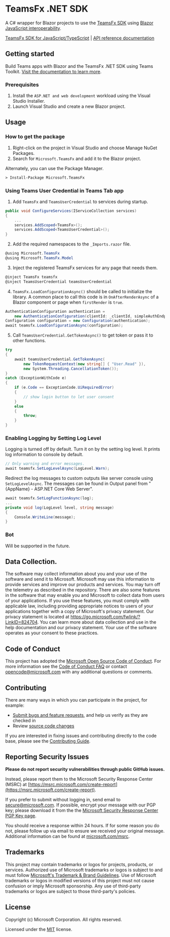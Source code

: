 # TeamsFx .NET SDK

A C# wrapper for Blazor projects to use the [TeamsFx SDK](https://github.com/OfficeDev/TeamsFx/tree/main/packages/sdk#teamsfx-sdk-for-typescriptjavascript) using [Blazor JavaScript interoperability](https://docs.microsoft.com/en-us/aspnet/core/blazor/javascript-interoperability).

[TeamsFx SDK for JavaScript/TypeScript](https://github.com/OfficeDev/TeamsFx/tree/main/packages/sdk) |
[API reference documentation](https://aka.ms/teamsfx-sdk-help)

## Getting started

Build Teams apps with Blazor and the TeamsFx .NET SDK using Teams Toolkit. [Visit the documentation to learn more](https://docs.microsoft.com/en-us/microsoftteams/platform/toolkit/visual-studio-overview).

### Prerequisites

1. Install the `ASP.NET and web development` workload using the Visual Studio Installer.
2. Launch Visual Studio and create a new Blazor project.

## Usage

### How to get the package

1. Right-click on the project in Visual Studio and choose Manage NuGet Packages.
2. Search for `Microsoft.TeamsFx` and add it to the Blazor project.

Alternately, you can use the Package Manager.

```ps
> Install-Package Microsoft.TeamsFx
```

### Using Teams User Credential in Teams Tab app

1. Add `TeamsFx` and `TeamsUserCredential` to services during startup.
```csharp
public void ConfigureServices(IServiceCollection services)
{
    ...
    services.AddScoped<TeamsFx>();
    services.AddScoped<TeamsUserCredential>();
}
```
2. Add the required namespaces to the `_Imports.razor` file.
```csharp
@using Microsoft.TeamsFx
@using Microsoft.TeamsFx.Model
```
3. Inject the registered TeamsFx services for any page that needs them.
```csharp
@inject TeamsFx teamsfx
@inject TeamsUserCredential teamsUserCredential
```
4. `TeamsFx.LoadConfigurationAsync()` should be called to initialize the library. A common place to call this code is in `OnAfterRenderAsync` of a Blazor component or page when `firstRender` is `true`.
```csharp
AuthenticationConfiguration authentication = 
    new AuthenticationConfiguration(clientId: _clientId, simpleAuthEndpoint: _endpoint, initiateLoginEndpoint: _endpoint + "auth-start.html");
Configuration configuration = new Configuration(authentication);
await teamsfx.LoadConfigurationAsync(configuration);
```
5. Call `TeamsUserCredential.GetTokenAsync()` to get token or pass it to other functions.
```csharp
try
{
    await teamsUserCredential.GetTokenAsync(
        new TokenRequestContext(new string[] { "User.Read" }),
        new System.Threading.CancellationToken());
}
catch (ExceptionWithCode e)
{
    if (e.Code == ExceptionCode.UiRequiredError)
    {
        // show login button to let user consent
    }
    else
    {
        throw;
    }
}
```

### Enabling Logging by Setting Log Level
Logging is turned off by default. Turn it on by the setting log level. It prints log information to console by default.

```csharp
// Only warning and error messages.
await teamsfx.SetLogLevelAsync(LogLevel.Warn);
```

Redirect the log messages to custom outputs like server console using `SetLogLevelAsync`.
The messages can be found in Output panel from "{AppName} - ASP.NET Core Web Server".
```csharp
await teamsfx.SetLogFunctionAsync(log);
...
private void log(LogLevel level, string message)
{
    Console.WriteLine(message);
}
```

### Bot
Will be supported in the future.

## Data Collection.

The software may collect information about you and your use of the software and send it to Microsoft. Microsoft may use this information to provide services and improve our products and services. You may turn off the telemetry as described in the repository. There are also some features in the software that may enable you and Microsoft to collect data from users of your applications. If you use these features, you must comply with applicable law, including providing appropriate notices to users of your applications together with a copy of Microsoft's privacy statement. Our privacy statement is located at https://go.microsoft.com/fwlink/?LinkID=824704. You can learn more about data collection and use in the help documentation and our privacy statement. Your use of the software operates as your consent to these practices.

## Code of Conduct

This project has adopted the [Microsoft Open Source Code of Conduct](https://opensource.microsoft.com/codeofconduct/). For more information see the [Code of Conduct FAQ](https://opensource.microsoft.com/codeofconduct/faq/) or contact [opencode@microsoft.com](mailto:opencode@microsoft.com) with any additional questions or comments.

## Contributing

There are many ways in which you can participate in the project, for example:

- [Submit bugs and feature requests](https://github.com/OfficeDev/TeamsFx/issues), and help us verify as they are checked in
- Review [source code changes](https://github.com/OfficeDev/TeamsFx/pulls)

If you are interested in fixing issues and contributing directly to the code base, please see the [Contributing Guide](./CONTRIBUTING.md).

## Reporting Security Issues

**Please do not report security vulnerabilities through public GitHub issues.**

Instead, please report them to the Microsoft Security Response Center (MSRC) at [https://msrc.microsoft.com/create-report](https://msrc.microsoft.com/create-report).

If you prefer to submit without logging in, send email to [secure@microsoft.com](mailto:secure@microsoft.com). If possible, encrypt your message with our PGP key; please download it from the the [Microsoft Security Response Center PGP Key page](https://www.microsoft.com/en-us/msrc/pgp-key-msrc).

You should receive a response within 24 hours. If for some reason you do not, please follow up via email to ensure we received your original message. Additional information can be found at [microsoft.com/msrc](https://www.microsoft.com/msrc).

## Trademarks

This project may contain trademarks or logos for projects, products, or services. Authorized use of Microsoft trademarks or logos is subject to and must follow [Microsoft's Trademark & Brand Guidelines](https://www.microsoft.com/en-us/legal/intellectualproperty/trademarks/usage/general). Use of Microsoft trademarks or logos in modified versions of this project must not cause confusion or imply Microsoft sponsorship. Any use of third-party trademarks or logos are subject to those third-party's policies.

## License

Copyright (c) Microsoft Corporation. All rights reserved.

Licensed under the [MIT](LICENSE.txt) license.
